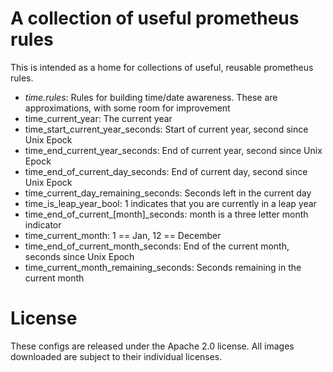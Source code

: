 # A collection of useful prometheus rules

This is intended as a home for collections of useful, reusable prometheus rules.

 - *time.rules*: Rules for building time/date awareness. These are approximations, with some room for improvement 
  - time\_current\_year: The current year
  - time\_start\_current\_year\_seconds: Start of current year, second since Unix Epock
  - time\_end\_current\_year\_seconds:  End of current year, second since Unix Epock
  - time\_end\_of\_current\_day\_seconds:  End of current day, second since Unix Epock
  - time\_current\_day\_remaining\_seconds: Seconds left in the current day
  - time\_is\_leap\_year\_bool: 1 indicates that you are currently in a leap year
  - time\_end\_of\_current\_[month]\_seconds: month is a three letter month indicator
  - time\_current\_month: 1 == Jan, 12 == December
  - time\_end\_of\_current\_month\_seconds: End of the current month, seconds since Unix Epoch
  - time\_current\_month\_remaining\_seconds: Seconds remaining in the current month

# License

These configs are released under the Apache 2.0 license. All images
downloaded are subject to their individual licenses.
